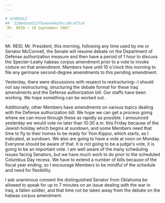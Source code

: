 ```yaml
---
---

# SCHEDULE
## `328649a9522f9a4e444e59cc88c4f5c8`
`Mr. REID — 19 September 2007`

---
```



Mr. REID. Mr. President, this morning, following any time used by me 
or Senator McConnell, the Senate will resume debate on the Department 
of Defense authorization measure and then have a period of 1 hour to 
discuss the Specter-Leahy habeas corpus amendment prior to a vote to 
invoke cloture on that amendment. Members have until 10 o'clock this 
morning to file any germane second-degree amendments to this pending 
amendment.

Yesterday, there were discussions with respect to restructuring--I 
should not say restructuring, structuring the debate format for these 
Iraq amendments and the Defense authorization bill. Our staffs have 
been working. We hope something can be worked out.

Additionally, other Members have amendments on various topics dealing 
with the Defense authorization bill. We hope we can get a process going 
where we can move through these as rapidly as possible. I announced 
yesterday we would vote no later than 10:30 a.m. this Friday because of 
the Jewish holiday which begins at sundown, and some Members need that 
time to fly to their homes to be ready for Yom Kippur, which starts, as 
I indicated, at sundown. We also are going to have a vote at noon on 
Monday. Everyone should be aware of that. It is not going to be a 
judge's vote, it is going to be an important vote. I am well aware of 
the many scheduling issues facing Senators, but we have much work to do 
prior to the scheduled Columbus Day recess. We have to extend a number 
of bills because of the fiscal year ending, so I encourage Members to 
be mindful of the schedule and need for flexibility.

I ask unanimous consent the distinguished Senator from Oklahoma be 
allowed to speak for up to 7 minutes on an issue dealing with the war 
in Iraq, a fallen soldier, and that time not be taken away from the 
debate on the habeas corpus amendment.